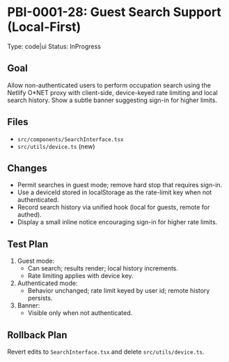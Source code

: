 # PBI-0001-28: Guest Search Support (Local-First)

Type: code|ui
Status: InProgress

## Goal
Allow non-authenticated users to perform occupation search using the Netlify O*NET proxy with client-side, device-keyed rate limiting and local search history. Show a subtle banner suggesting sign-in for higher limits.

## Files
- `src/components/SearchInterface.tsx`
- `src/utils/device.ts` (new)

## Changes
- Permit searches in guest mode; remove hard stop that requires sign-in.
- Use a deviceId stored in localStorage as the rate-limit key when not authenticated.
- Record search history via unified hook (local for guests, remote for authed).
- Display a small inline notice encouraging sign-in for higher rate limits.

## Test Plan
1. Guest mode:
   - Can search; results render; local history increments.
   - Rate limiting applies with device key.
2. Authenticated mode:
   - Behavior unchanged; rate limit keyed by user id; remote history persists.
3. Banner:
   - Visible only when not authenticated.

## Rollback Plan
Revert edits to `SearchInterface.tsx` and delete `src/utils/device.ts`.
